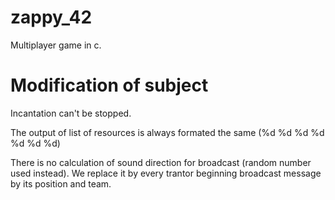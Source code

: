 # zappy_42
Multiplayer game in c.

# Modification of subject

Incantation can't be stopped.

The output of list of resources is always formated the same (%d %d %d %d %d %d %d)

There is no calculation of sound direction for broadcast (random number used instead). We replace it by every trantor beginning broadcast message by its position and team.
